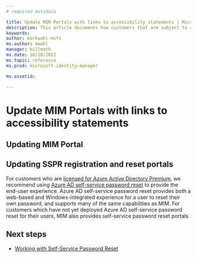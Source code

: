 ```yaml
---
# required metadata

title: Update MIM Portals with links to accessibility statements | Microsoft Docs
description: This article documents how customers that are subject to accessibility requirements can add links to their existing MIM Portal, SSPR registration and reset web sites.
keywords:
author: markwahl-msft
ms.author: mwahl
manager: billmath
ms.date: 10/20/2022
ms.topic: reference
ms.prod: microsoft-identity-manager

ms.assetid:

---
```


# Update MIM Portals with links to accessibility statements


## Updating MIM Portal


## Updating SSPR registration and reset portals

For customers who are [licensed for Azure Active Directory Premium](/azure/active-directory/authentication/concept-sspr-licensing), we recommend using [Azure AD self-service password reset](/azure/active-directory/authentication/concept-sspr-howitworks) to provide the end-user experience.  Azure AD self-service password reset provides both a web-based and Windows-integrated experience for a user to reset their own password, and supports many of the same capabilities as MIM.  For customers which have not yet deployed Azure AD self-service password reset for their users, MIM also provides self-service password reset portals.


## Next steps

* [Working with Self-Service Password Reset](working-with-self-service-password-reset.md)
